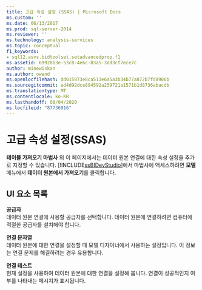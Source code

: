 ```yaml
---
title: 고급 속성 설정 (SSAS) | Microsoft Docs
ms.custom: ''
ms.date: 06/13/2017
ms.prod: sql-server-2014
ms.reviewer: ''
ms.technology: analysis-services
ms.topic: conceptual
f1_keywords:
- sql12.asvs.bidtoolset.setadvancedprop.f1
ms.assetid: 69928b3e-53c8-4e6c-83a5-3dd3cf7ece7c
author: minewiskan
ms.author: owend
ms.openlocfilehash: dd015873e8ca513e6a5a3b34b77a872b7fd8906b
ms.sourcegitcommit: ad4d92dce894592a259721a1571b1d8736abacdb
ms.translationtype: MT
ms.contentlocale: ko-KR
ms.lasthandoff: 08/04/2020
ms.locfileid: "87736916"
---
```

# <a name="set-advanced-properties-ssas"></a>고급 속성 설정(SSAS)
  **테이블 가져오기 마법사** 의 이 페이지에서는 데이터 원본 연결에 대한 속성 설정을 추가로 지정할 수 있습니다. [!INCLUDE[ssBIDevStudio](../includes/ssbidevstudio-md.md)]에서 마법사에 액세스하려면 **모델** 메뉴에서 **데이터 원본에서 가져오기**를 클릭합니다.  
  
## <a name="ui-element-list"></a>UI 요소 목록  
 **공급자**  
 데이터 원본 연결에 사용할 공급자를 선택합니다. 데이터 원본에 연결하려면 컴퓨터에 적절한 공급자를 설치해야 합니다.  
  
 **연결 문자열**  
 데이터 원본에 대한 연결을 설정할 때 모델 디자이너에서 사용하는 설정입니다. 이 정보는 연결 문제를 해결하려는 경우 유용합니다.  
  
 **연결 테스트**  
 현재 설정을 사용하여 데이터 원본에 대한 연결을 설정해 봅니다. 연결이 성공적인지 여부를 나타내는 메시지가 표시됩니다.  
  
  
